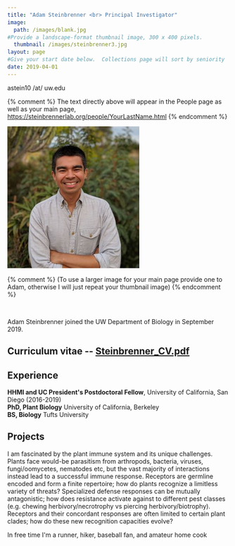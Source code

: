 ```yaml
---
title: "Adam Steinbrenner <br> Principal Investigator"
image: 
  path: /images/blank.jpg
#Provide a landscape-format thumbnail image, 300 x 400 pixels.
  thumbnail: /images/steinbrenner3.jpg
layout: page
#Give your start date below.  Collections page will sort by seniority
date: 2019-04-01
---
```


astein10 /at/ uw.edu

{% comment %}
The text directly above will appear in the People page as well as your main page, https://steinbrennerlab.org/people/YourLastName.html
{% endcomment %}


<img src="/images/steinbrenner2.jpg" class="align-left" alt="">

{% comment %}
(To use a larger image for your main page provide one to Adam, otherwise I will just repeat your thumbnail image)
{% endcomment %}


<BR CLEAR="left">

Adam Steinbrenner joined the UW Department of Biology in September 2019.

## Curriculum vitae -- <a href="https://github.com/steinbrennerlab/cv/raw/master/Steinbrenner_CV.pdf"> Steinbrenner_CV.pdf</a>

## Experience
**HHMI and UC President's Postdoctoral Fellow**, University of California, San Diego (2016-2019) <br>
**PhD, Plant Biology** University of California, Berkeley <br>
**BS, Biology** Tufts University

## Projects

I am fascinated by the plant immune system and its unique challenges.  Plants face would-be parasitism from arthropods, bacteria, viruses, fungi/oomycetes, nematodes etc, but the vast majority of interactions instead lead to a successful immune response.  Receptors are germline encoded and form a finite repertoire; how do plants recognize a limitless variety of threats?  Specialized defense responses can be mutually antagonistic; how does resistance activate against to different pest classes (e.g. chewing herbivory/necrotrophy vs piercing herbivory/biotrophy).  Receptors and their concordant responses are often limited to certain plant clades; how do these new recognition capacities evolve?

In free time I'm a runner, hiker, baseball fan, and amateur home cook